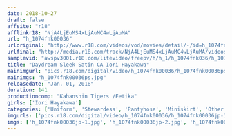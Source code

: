 ```yaml
---
date: 2018-10-27
draft: false
affsite: "r18"
afflinkr18: "NjA4LjEuMS4xLjAuMC4wLjAuMA"
url: "h_1074fnk00036"
urloriginal: "http://www.r18.com/videos/vod/movies/detail/-/id=h_1074fnk00036"
urlfinal: "http://media.r18.com/track/NjA4LjEuMS4xLjAuMC4wLjAuMA/videos/vod/movies/detail/-/id=h_1074fnk00036"
samplevid: "awspv3001.r18.com/litevideo/freepv/h/h_1/h_1074fnk036/h_1074fnk036_dmb_w.mp4"
title: "Daydream Sleek Satin CA Iori Hayakawa"
mainimgurl: "pics.r18.com/digital/video/h_1074fnk00036/h_1074fnk00036ps.jpg"
mainimgs: "h_1074fnk00036ps.jpg"
releasedate: "Jan. 01, 2018"
duration: 141
productioncomp: "Kahanshin Tigers /Fetika"
girls: ['Iori Hayakawa']
categories: ['Uniform', 'Stewardess', 'Pantyhose', 'Miniskirt', 'Other Fetishes', 'Featured Actress', 'BUKKAKE', 'Hi-Def']
imgurls: ['pics.r18.com/digital/video/h_1074fnk00036/h_1074fnk00036jp-1.jpg', 'pics.r18.com/digital/video/h_1074fnk00036/h_1074fnk00036jp-2.jpg', 'pics.r18.com/digital/video/h_1074fnk00036/h_1074fnk00036jp-3.jpg', 'pics.r18.com/digital/video/h_1074fnk00036/h_1074fnk00036jp-4.jpg', 'pics.r18.com/digital/video/h_1074fnk00036/h_1074fnk00036jp-5.jpg', 'pics.r18.com/digital/video/h_1074fnk00036/h_1074fnk00036jp-6.jpg', 'pics.r18.com/digital/video/h_1074fnk00036/h_1074fnk00036jp-7.jpg', 'pics.r18.com/digital/video/h_1074fnk00036/h_1074fnk00036jp-8.jpg', 'pics.r18.com/digital/video/h_1074fnk00036/h_1074fnk00036jp-9.jpg', 'pics.r18.com/digital/video/h_1074fnk00036/h_1074fnk00036jp-10.jpg', 'pics.r18.com/digital/video/h_1074fnk00036/h_1074fnk00036jp-11.jpg', 'pics.r18.com/digital/video/h_1074fnk00036/h_1074fnk00036jp-12.jpg', 'pics.r18.com/digital/video/h_1074fnk00036/h_1074fnk00036jp-13.jpg', 'pics.r18.com/digital/video/h_1074fnk00036/h_1074fnk00036jp-14.jpg', 'pics.r18.com/digital/video/h_1074fnk00036/h_1074fnk00036jp-15.jpg', 'pics.r18.com/digital/video/h_1074fnk00036/h_1074fnk00036jp-16.jpg', 'pics.r18.com/digital/video/h_1074fnk00036/h_1074fnk00036jp-17.jpg', 'pics.r18.com/digital/video/h_1074fnk00036/h_1074fnk00036jp-18.jpg', 'pics.r18.com/digital/video/h_1074fnk00036/h_1074fnk00036jp-19.jpg', 'pics.r18.com/digital/video/h_1074fnk00036/h_1074fnk00036jp-20.jpg']
imgs: ['h_1074fnk00036jp-1.jpg', 'h_1074fnk00036jp-2.jpg', 'h_1074fnk00036jp-3.jpg', 'h_1074fnk00036jp-4.jpg', 'h_1074fnk00036jp-5.jpg', 'h_1074fnk00036jp-6.jpg', 'h_1074fnk00036jp-7.jpg', 'h_1074fnk00036jp-8.jpg', 'h_1074fnk00036jp-9.jpg', 'h_1074fnk00036jp-10.jpg', 'h_1074fnk00036jp-11.jpg', 'h_1074fnk00036jp-12.jpg', 'h_1074fnk00036jp-13.jpg', 'h_1074fnk00036jp-14.jpg', 'h_1074fnk00036jp-15.jpg', 'h_1074fnk00036jp-16.jpg', 'h_1074fnk00036jp-17.jpg', 'h_1074fnk00036jp-18.jpg', 'h_1074fnk00036jp-19.jpg', 'h_1074fnk00036jp-20.jpg']
---
```

